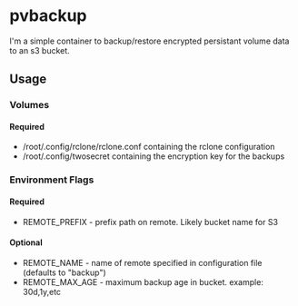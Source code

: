 # pvbackup

I'm a simple container to backup/restore encrypted persistant volume data to an s3 bucket.

## Usage

### Volumes

#### Required

* /root/.config/rclone/rclone.conf containing the rclone configuration
* /root/.config/twosecret containing the encryption key for the backups

### Environment Flags

#### Required

* REMOTE_PREFIX - prefix path on remote. Likely bucket name for S3

#### Optional

* REMOTE_NAME - name of remote specified in configuration file (defaults to "backup")
* REMOTE_MAX_AGE - maximum backup age in bucket. example: 30d,1y,etc

